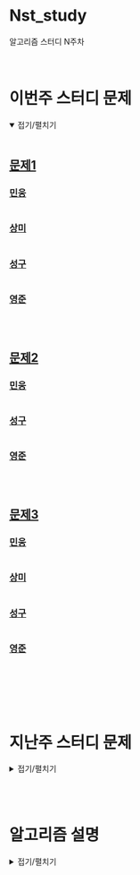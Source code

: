 # Nst_study

알고리즘 스터디 N주차

<br/>

# 이번주 스터디 문제

<details markdown="1" open>
<summary>접기/펼치기</summary>

<br/>

## [문제1](문제주소)

### [민웅](./문제1/민웅.py)

```py

```

### [상미](./문제1/상미.py)

```py

```

### [성구](./문제1/성구.py)

```py
```

### [영준](./문제1/영준.py)

```py
```

<br/>

## [문제2](문제주소)

### [민웅](./문제2/민웅.py)

```py

```

### [성구](./문제2/성구.py)

```py

```

### [영준](./문제2/영준.py)

```py
```

<br/>

## [문제3](문제주소)

### [민웅](./문제3/민웅.py)

```py
```

### [상미](./문제3/상미.py)

```py

```

### [성구](./문제3/성구.py)

```py
```

### [영준](./문제3/영준.py)

```py

```

<br/>

</details>

<br/><br/>

# 지난주 스터디 문제

<details markdown="1">
<summary>접기/펼치기</summary>

<br/>

## [문제4](문제주소)

### [민웅](./문제4/민웅.py)

```py
```

### [상미](./문제4/상미.py)

```py

```

### [성구](./문제4/성구.py)

```py
```

### [영준](./문제4/영준.py)

```py

```

 

</details>

<br/><br/>

# 알고리즘 설명

<details markdown="1">
<summary>접기/펼치기</summary>

</details>
